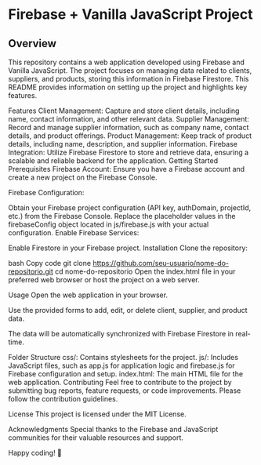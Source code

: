 <h1>Firebase + Vanilla JavaScript Project</h1>
<h2>Overview</h2>
This repository contains a web application developed using Firebase and Vanilla JavaScript. The project focuses on managing data related to clients, suppliers, and products, storing this information in Firebase Firestore. This README provides information on setting up the project and highlights key features.

Features
Client Management: Capture and store client details, including name, contact information, and other relevant data.
Supplier Management: Record and manage supplier information, such as company name, contact details, and product offerings.
Product Management: Keep track of product details, including name, description, and supplier information.
Firebase Integration: Utilize Firebase Firestore to store and retrieve data, ensuring a scalable and reliable backend for the application.
Getting Started
Prerequisites
Firebase Account: Ensure you have a Firebase account and create a new project on the Firebase Console.

Firebase Configuration:

Obtain your Firebase project configuration (API key, authDomain, projectId, etc.) from the Firebase Console.
Replace the placeholder values in the firebaseConfig object located in js/firebase.js with your actual configuration.
Enable Firebase Services:

Enable Firestore in your Firebase project.
Installation
Clone the repository:

bash
Copy code
git clone https://github.com/seu-usuario/nome-do-repositorio.git
cd nome-do-repositorio
Open the index.html file in your preferred web browser or host the project on a web server.

Usage
Open the web application in your browser.

Use the provided forms to add, edit, or delete client, supplier, and product data.

The data will be automatically synchronized with Firebase Firestore in real-time.

Folder Structure
css/: Contains stylesheets for the project.
js/: Includes JavaScript files, such as app.js for application logic and firebase.js for Firebase configuration and setup.
index.html: The main HTML file for the web application.
Contributing
Feel free to contribute to the project by submitting bug reports, feature requests, or code improvements. Please follow the contribution guidelines.

License
This project is licensed under the MIT License.

Acknowledgments
Special thanks to the Firebase and JavaScript communities for their valuable resources and support.

Happy coding! 🚀 
